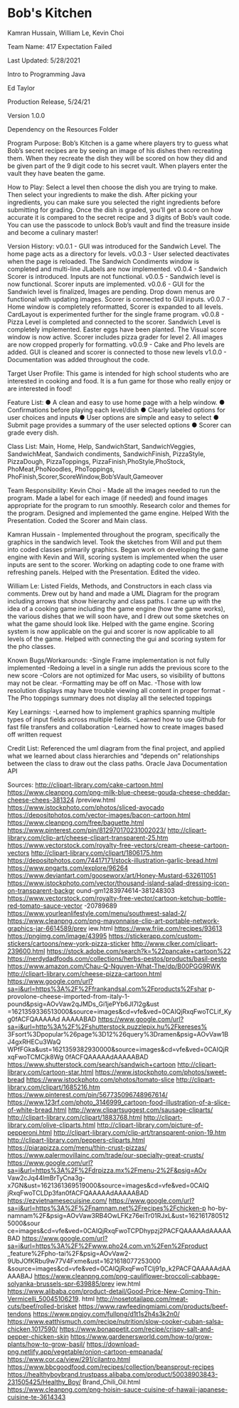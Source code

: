 # Bob's Kitchen

Kamran Hussain, William Le, Kevin Choi

Team Name: 417 Expectation Failed

Last Updated: 5/28/2021

Intro to Programming Java

Ed Taylor

Production Release, 5/24/21

Version 1.0.0

Dependency on the Resources Folder

Program Purpose:
Bob’s Kitchen is a game where players try to guess what Bob’s secret recipes are
by seeing an image of his dishes then recreating them. When they recreate the dish
they will be scored on how they did and be given part of the 9 digit code to his
secret vault. When players enter the vault they have beaten the game.

How to Play:
Select a level then choose the dish you are trying to make. Then select your
ingredients to make the dish. After picking your ingredients, you can make sure
you selected the right ingredients before submitting for grading. Once the dish is
graded, you’ll get a score on how accurate it is compared to the secret recipe and 3
digits of Bob’s vault code. You can use the passcode to unlock Bob’s vault and find
the treasure inside and become a culinary master!

Version History:
v0.0.1 - GUI was introduced for the Sandwich Level. The home page acts as a
directory for levels.
v0.0.3 - User selected deactivates when the page is reloaded. The Sandwich
Condiments window is completed and multi-line JLabels are now implemented.
v0.0.4 - Sandwich Scorer is introduced. Inputs are not functional.
v0.0.5 - Sandwich level is now functional. Scorer inputs are implemented.
v0.0.6 - GUI for the Sandwich level is finalized, Images are pending. Drop down
menus are functional with updating images. Scorer is connected to GUI inputs.
v0.0.7 - Home window is completely reformatted, Scorer is expanded to all levels.
CardLayout is experimented further for the single frame program.
v0.0.8 - Pizza Level is completed and connected to the scorer. Sandwich Level is
completely implemented. Easter eggs have been planted. The Visual score window
is now active. Scorer includes pizza grader for level 2. All images are now cropped
properly for formatting.
v0.0.9 - Cake and Pho levels are added. GUI is cleaned and scorer is connected to
those new levels
v1.0.0 - Documentation was added throughout the code.

Target User Profile:
This game is intended for high school students who are interested in cooking and
food. It is a fun game for those who really enjoy or are interested in food!

Feature List:
● A clean and easy to use home page with a help window.
● Confirmations before playing each level/dish
● Clearly labeled options for user choices and inputs
● User options are simple and easy to select
● Submit page provides a summary of the user selected options
● Scorer can grade every dish.

Class List: Main, Home, Help, SandwichStart, SandwichVeggies, SandwichMeat,
Sandwich condiments, SandwichFinish, PizzaStyle, PizzaDough, PizzaToppings,
PizzaFinish,PhoStyle,PhoStock, PhoMeat,PhoNoodles, PhoToppings,
PhoFinish,Scorer,ScoreWindow,Bob’sVault,Gameover

Team Responsibility:
Kevin Choi - Made all the images needed to run the program. Made a label for
each image (if needed) and found images appropriate for the program to run
smoothly. Research color and themes for the program. Designed and implemented
the game engine. Helped With the Presentation. Coded the Scorer and Main class.

Kamran Hussain - Implemented throughout the program, specifically the graphics
in the sandwich level. Took the sketches from Will and put them into coded classes
primarily graphics. Began work on developing the game engine with Kevin and
Will, scoring system is implemented when the user inputs are sent to the scorer.
Working on adapting code to one frame with refreshing panels. Helped with the
Presentation. Edited the video.

William Le: Listed Fields, Methods, and Constructors in each class via comments.
Drew out by hand and made a UML Diagram for the program including arrows
that show hierarchy and class paths. I came up with the idea of a cooking game
including the game engine (how the game works), the various dishes that we will
soon have, and I drew out some sketches on what the game should look like.
Helped with the game engine. Scoring system is now applicable on the gui and
scorer is now applicable to all levels of the game. Helped with connecting the gui
and scoring system for the pho classes.

Known Bugs/Workarounds:
-Single Frame implementation is not fully implemented
-Redoing a level in a single run adds the previous score to the new score
-Colors are not optimized for Mac users, so visibility of buttons may not be clear.
-Formatting may be off on Mac.
-Those with low resolution displays may have trouble viewing all content in proper
format
-The Pho toppings summary does not display all the selected toppings

Key Learnings:
-Learned how to implement graphics spanning multiple types of input fields across
multiple fields.
-Learned how to use Github for fast file transfers and collaboration
-Learned how to create images based off written request

Credit List:
Referenced the uml diagram from the final project, and applied what we learned
about class hierarchies and “depends on” relationships between the class to draw
out the class paths.
Oracle Java Documentation API

Sources:
http://clipart-library.com/cake-cartoon.html
https://www.cleanpng.com/png-milk-blue-cheese-gouda-cheese-cheddar-cheese-chees-381324
/preview.html
https://www.istockphoto.com/photos/sliced-avocado
https://depositphotos.com/vector-images/bacon-cartoon.html
https://www.cleanpng.com/free/baguette.html
https://www.pinterest.com/pin/812970170231002023/
http://clipart-library.com/clip-art/cheese-clipart-transparent-25.htm
https://www.vectorstock.com/royalty-free-vectors/cream-cheese-cartoon-vectors
http://clipart-library.com/clipart/1806175.htm
https://depositphotos.com/74417171/stock-illustration-garlic-bread.html
https://www.pngarts.com/explore/96264
https://www.deviantart.com/gooseworx/art/Honey-Mustard-632611051
https://www.istockphoto.com/vector/thousand-island-salad-dressing-icon-on-transparent-backgr
ound-gm1283974614-381248303
https://www.vectorstock.com/royalty-free-vector/cartoon-ketchup-bottle-red-tomato-sauce-vector
-20789689
https://www.yourleanlifestyle.com/menu/southwest-salad-2/
https://www.cleanpng.com/png-mayonnaise-clip-art-portable-network-graphics-jar-6614589/prev
iew.html
https://www.frije.com/recipes/93613
https://pngimg.com/image/43995
https://stickerapp.com/custom-stickers/cartoons/new-york-pizza-sticker
http://www.clker.com/clipart-239600.html
https://stock.adobe.com/search?k=%22pancake+cartoon%22
https://nerdydadfoods.com/collections/herbs-pestos/products/basil-pesto
https://www.amazon.com/Chau-Q-Nguyen-What-The/dp/B00PGG9RWK
http://clipart-library.com/cheese-pizza-cartoon.html
https://www.google.com/url?sa=i&url=https%3A%2F%2Ffrankandsal.com%2Fproducts%2Fshar
p-provolone-cheese-imported-from-italy-1-pound&psig=AOvVaw2qJMDs_Gi1jePYb6JI7l2g&ust
=1621359336513000&source=images&cd=vfe&ved=0CAIQjRxqFwoTCLif_Kyg0fACFQAAAAAd
AAAAABAD
https://www.google.com/url?sa=i&url=http%3A%2F%2Fshutterstock.puzzlepix.hu%2Fkereses%
3Fsort%3Dpopular%26page%3D12%26query%3Dramen&psig=AOvVaw1BJ4gxRHECu3WaQ
WPfFGka&ust=1621359382930000&source=images&cd=vfe&ved=0CAIQjRxqFwoTCMCjk8Wg
0fACFQAAAAAdAAAAABAD
https://www.shutterstock.com/search/sandwich+cartoon
http://clipart-library.com/cartoon-star.html
https://www.istockphoto.com/photos/sweet-bread
https://www.istockphoto.com/photos/tomato-slice
http://clipart-library.com/clipart/1685216.htm
https://www.pinterest.com/pin/567735096748967614/
https://www.123rf.com/photo_3146999_cartoon-food-illustration-of-a-slice-of-white-bread.html
http://www.clipartsuggest.com/sausage-cliparts/
http://clipart-library.com/clipart/1883768.html
http://clipart-library.com/olive-cliparts.html
http://clipart-library.com/picture-of-pepperoni.html
http://clipart-library.com/clip-art/transparent-onion-19.htm
http://clipart-library.com/peppers-cliparts.html
https://piarapizza.com/menu/thin-crust-pizzas/
https://www.palermovillainc.com/trade/our-specialty-great-crusts/
https://www.google.com/url?sa=i&url=https%3A%2F%2Fdrpizza.mx%2Fmenu-2%2F&psig=AOv
Vaw2cJq44lmBrTyCna3g-x7GN&ust=1621361369519000&source=images&cd=vfe&ved=0CAIQ
jRxqFwoTCLDp3fan0fACFQAAAAAdAAAAABAD
https://ezvietnamesecuisine.com/
https://www.google.com/url?sa=i&url=https%3A%2F%2Fnamnam.net%2Frecipes%2Fchicken-p
ho-by-namnam%2F&psig=AOvVaw3RB4OwLFKz76eiTr01RJxL&ust=1621617805125000&sour
ce=images&cd=vfe&ved=0CAIQjRxqFwoTCPDhypzj2PACFQAAAAAdAAAAABAD
https://www.google.com/url?sa=i&url=https%3A%2F%2Fwww.pho24.com.vn%2Fen%2Fproduct
_feature%2Fpho-tai%2F&psig=AOvVaw2-9UbJOfKRbu9w77V4Fxme&ust=1621618077253000
&source=images&cd=vfe&ved=0CAIQjRxqFwoTCIj91p_k2PACFQAAAAAdAAAAABAJ
https://www.cleanpng.com/png-cauliflower-broccoli-cabbage-solyanka-brussels-spr-639885/prev
iew.html
https://www.alibaba.com/product-detail/Good-Price-New-Coming-Thin-Vermicelli_50045106219.
html
http://nosetotailapp.com/meat-cuts/beef/rolled-brisket
https://www.rawfeedingmiami.com/products/beef-tendons
https://www.pngjoy.com/fullpng/d1t1s2h4s3k2n0/
https://www.eatthismuch.com/recipe/nutrition/slow-cooker-cuban-salsa-chicken,1017590/
https://www.bonappetit.com/recipe/crispy-salt-and-pepper-chicken-skin
https://www.gardenersworld.com/how-to/grow-plants/how-to-grow-basil/
https://download-png.netlify.app/vegetable/onion-cartoon-empanada/
https://www.cor.ca/view/291/cilantro.html
https://www.bbcgoodfood.com/recipes/collection/beansprout-recipes
https://healthyboybrand.trustpass.alibaba.com/product/50038903843-231505425/Healthy_Boy/
Brand_Chili_Oil.html
https://www.cleanpng.com/png-hoisin-sauce-cuisine-of-hawaii-japanese-cuisine-te-3614343
